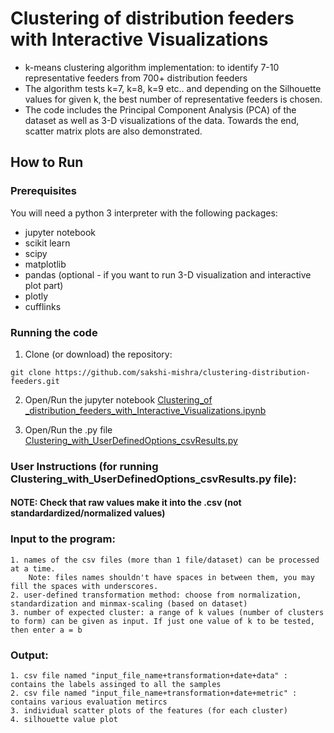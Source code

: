 # Clustering of distribution feeders with Interactive Visualizations

- k-means clustering algorithm implementation: to identify 7-10 representative feeders from 700+ distribution feeders
- The algorithm tests k=7, k=8, k=9 etc.. and depending on the Silhouette values for given k, the best number of representative feeders is chosen.
- The code includes the Principal Component Analysis (PCA) of the dataset as well as 3-D visualizations of the data. 
Towards the end, scatter matrix plots are also demonstrated. 

## How to Run
  ### Prerequisites 
  You will need a python 3 interpreter with the following packages:
  - jupyter notebook  
  - scikit learn
  - scipy
  - matplotlib
  - pandas
  (optional - if you want to run 3-D visualization and interactive plot part)
  - plotly
  - cufflinks
  
  ### Running the code
  1. Clone (or download) the repository: 
  
  `git clone https://github.com/sakshi-mishra/clustering-distribution-feeders.git`
  
  2. Open/Run the jupyter notebook [Clustering_of _distribution_feeders_with_Interactive_Visualizations.ipynb](Clustering_of_distribution_feeders_with_Interactive_Visualizations.ipynb)
  
  3. Open/Run the .py file [Clustering_with_UserDefinedOptions_csvResults.py](Clustering_with_UserDefinedOptions_csvResults.py)
 
###  User Instructions (for running Clustering_with_UserDefinedOptions_csvResults.py file):
####  NOTE: Check that raw values make it into the .csv (not standardardized/normalized values)

### Input to the program:
    1. names of the csv files (more than 1 file/dataset) can be processed at a time.
        Note: files names shouldn't have spaces in between them, you may fill the spaces with underscores.
    2. user-defined transformation method: choose from normalization, standardization and minmax-scaling (based on dataset)
    3. number of expected cluster: a range of k values (number of clusters to form) can be given as input. If just one value of k to be tested, then enter a = b
    
### Output: 
    1. csv file named "input_file_name+transformation+date+data" : contains the labels assinged to all the samples
    2. csv file named "input_file_name+transformation+date+metric" : contains various evaluation metircs
    3. individual scatter plots of the features (for each cluster)
    4. silhouette value plot
